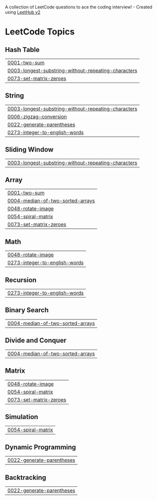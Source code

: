A collection of LeetCode questions to ace the coding interview! - Created using [LeetHub v2](https://github.com/arunbhardwaj/LeetHub-2.0)
<!---LeetCode Topics Start-->
# LeetCode Topics
## Hash Table
|  |
| ------- |
| [0001-two-sum](https://github.com/Shamridha/Leetcode-Solution/tree/master/0001-two-sum) |
| [0003-longest-substring-without-repeating-characters](https://github.com/Shamridha/Leetcode-Solution/tree/master/0003-longest-substring-without-repeating-characters) |
| [0073-set-matrix-zeroes](https://github.com/Shamridha/Leetcode-Solution/tree/master/0073-set-matrix-zeroes) |
## String
|  |
| ------- |
| [0003-longest-substring-without-repeating-characters](https://github.com/Shamridha/Leetcode-Solution/tree/master/0003-longest-substring-without-repeating-characters) |
| [0006-zigzag-conversion](https://github.com/Shamridha/Leetcode-Solution/tree/master/0006-zigzag-conversion) |
| [0022-generate-parentheses](https://github.com/Shamridha/Leetcode-Solution/tree/master/0022-generate-parentheses) |
| [0273-integer-to-english-words](https://github.com/Shamridha/Leetcode-Solution/tree/master/0273-integer-to-english-words) |
## Sliding Window
|  |
| ------- |
| [0003-longest-substring-without-repeating-characters](https://github.com/Shamridha/Leetcode-Solution/tree/master/0003-longest-substring-without-repeating-characters) |
## Array
|  |
| ------- |
| [0001-two-sum](https://github.com/Shamridha/Leetcode-Solution/tree/master/0001-two-sum) |
| [0004-median-of-two-sorted-arrays](https://github.com/Shamridha/Leetcode-Solution/tree/master/0004-median-of-two-sorted-arrays) |
| [0048-rotate-image](https://github.com/Shamridha/Leetcode-Solution/tree/master/0048-rotate-image) |
| [0054-spiral-matrix](https://github.com/Shamridha/Leetcode-Solution/tree/master/0054-spiral-matrix) |
| [0073-set-matrix-zeroes](https://github.com/Shamridha/Leetcode-Solution/tree/master/0073-set-matrix-zeroes) |
## Math
|  |
| ------- |
| [0048-rotate-image](https://github.com/Shamridha/Leetcode-Solution/tree/master/0048-rotate-image) |
| [0273-integer-to-english-words](https://github.com/Shamridha/Leetcode-Solution/tree/master/0273-integer-to-english-words) |
## Recursion
|  |
| ------- |
| [0273-integer-to-english-words](https://github.com/Shamridha/Leetcode-Solution/tree/master/0273-integer-to-english-words) |
## Binary Search
|  |
| ------- |
| [0004-median-of-two-sorted-arrays](https://github.com/Shamridha/Leetcode-Solution/tree/master/0004-median-of-two-sorted-arrays) |
## Divide and Conquer
|  |
| ------- |
| [0004-median-of-two-sorted-arrays](https://github.com/Shamridha/Leetcode-Solution/tree/master/0004-median-of-two-sorted-arrays) |
## Matrix
|  |
| ------- |
| [0048-rotate-image](https://github.com/Shamridha/Leetcode-Solution/tree/master/0048-rotate-image) |
| [0054-spiral-matrix](https://github.com/Shamridha/Leetcode-Solution/tree/master/0054-spiral-matrix) |
| [0073-set-matrix-zeroes](https://github.com/Shamridha/Leetcode-Solution/tree/master/0073-set-matrix-zeroes) |
## Simulation
|  |
| ------- |
| [0054-spiral-matrix](https://github.com/Shamridha/Leetcode-Solution/tree/master/0054-spiral-matrix) |
## Dynamic Programming
|  |
| ------- |
| [0022-generate-parentheses](https://github.com/Shamridha/Leetcode-Solution/tree/master/0022-generate-parentheses) |
## Backtracking
|  |
| ------- |
| [0022-generate-parentheses](https://github.com/Shamridha/Leetcode-Solution/tree/master/0022-generate-parentheses) |
<!---LeetCode Topics End-->